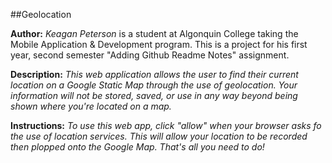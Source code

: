 ##Geolocation

**Author:** *Keagan Peterson* is a student at Algonquin College taking the Mobile Application & Development program. This is a project for his first year, second semester "Adding Github Readme Notes" assignment.

**Description:** *This web application allows the user to find their current location on a Google Static Map through the use of geolocation. Your information will not be stored, saved, or use in any way beyond being shown where you're located on a map.*

**Instructions:** *To use this web app, click "allow" when your browser asks fo the use of location services. This will allow your location to be recorded then plopped onto the Google Map. That's all you need to do!*
